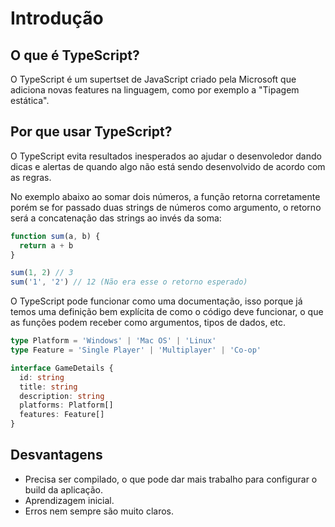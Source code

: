 # Introdução

## O que é TypeScript?

O TypeScript é um supertset de JavaScript criado pela Microsoft que adiciona novas features na linguagem, como por exemplo a "Tipagem estática".

## Por que usar TypeScript?

O TypeScript evita resultados inesperados ao ajudar o desenvoledor dando dicas e alertas de quando algo não está sendo desenvolvido de acordo com as regras.

No exemplo abaixo ao somar dois números, a função retorna corretamente porém se for passado duas strings de números como argumento, o retorno será a concatenação das strings ao invés da soma:

```js
function sum(a, b) {
  return a + b
}

sum(1, 2) // 3
sum('1', '2') // 12 (Não era esse o retorno esperado)
```

O TypeScript pode funcionar como uma documentação, isso porque já temos uma definição bem explícita de como o código deve funcionar, o que as funções podem receber como argumentos, tipos de dados, etc.

```ts
type Platform = 'Windows' | 'Mac OS' | 'Linux'
type Feature = 'Single Player' | 'Multiplayer' | 'Co-op'

interface GameDetails {
  id: string
  title: string
  description: string
  platforms: Platform[]
  features: Feature[]
}
```

## Desvantagens

- Precisa ser compilado, o que pode dar mais trabalho para configurar o build da aplicação.
- Aprendizagem inicial.
- Erros nem sempre são muito claros.
